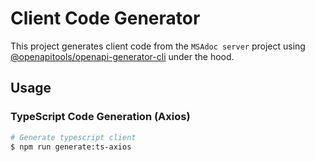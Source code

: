 # Client Code Generator

This project generates client code from the `MSAdoc server` project using [@openapitools/openapi-generator-cli](https://github.com/OpenAPITools/openapi-generator-cli) under the hood.

## Usage

### TypeScript Code Generation (Axios)

```bash
# Generate typescript client
$ npm run generate:ts-axios
```


